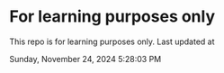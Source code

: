 # For learning purposes only
This repo is for learning purposes only.
Last updated at

Sunday, November 24, 2024 5:28:03 PM

